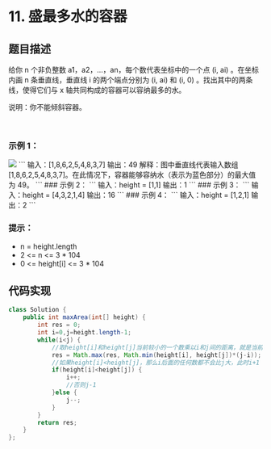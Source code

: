 # 11. 盛最多水的容器

## 题目描述

给你 n 个非负整数 a1，a2，...，an，每个数代表坐标中的一个点 (i, ai) 。在坐标内画 n 条垂直线，垂直线 i 的两个端点分别为 (i, ai) 和 (i, 0) 。找出其中的两条线，使得它们与 x 轴共同构成的容器可以容纳最多的水。

说明：你不能倾斜容器。

 

### 示例 1：

<img src="https://aliyun-lc-upload.oss-cn-hangzhou.aliyuncs.com/aliyun-lc-upload/uploads/2018/07/25/question_11.jpg">
```
输入：[1,8,6,2,5,4,8,3,7]
输出：49 
解释：图中垂直线代表输入数组 [1,8,6,2,5,4,8,3,7]。在此情况下，容器能够容纳水（表示为蓝色部分）的最大值为 49。
```
### 示例 2：
```
输入：height = [1,1]
输出：1
```
### 示例 3：
```
输入：height = [4,3,2,1,4]
输出：16
```
### 示例 4：
```
输入：height = [1,2,1]
输出：2
```

### 提示：

 - n = height.length
 - 2 <= n <= 3 * 104
 - 0 <= height[i] <= 3 * 104




## 代码实现
```Java
class Solution {
    public int maxArea(int[] height) {
        int res = 0;
		int i=0,j=height.length-1;
		while(i<j) {
            //取height[i]和height[j]当前较小的一个数乘以i和j间的距离，就是当前i和j能容纳最多的水，然后和历史最大比取大的值
			res = Math.max(res, Math.min(height[i], height[j])*(j-i));
            //如果height[i]<height[j]，那么i后面的任何数都不会比j大，此时i+1
			if(height[i]<height[j]) {
				i++;
                //否则j-1
			}else {
				j--;
			}
		}
		return res;
    }
};
```